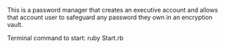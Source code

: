 This is a password manager that creates an executive account 
  and allows that account user to safeguard any password 
    they own in an encryption vault.



  Terminal command to start: ruby Start.rb
